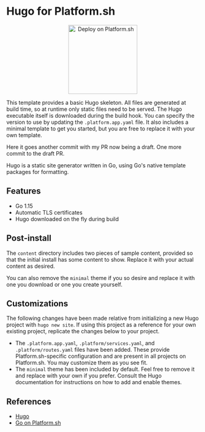 # Hugo for Platform.sh

<p align="center">
<a href="https://console.platform.sh/projects/create-project?template=https://raw.githubusercontent.com/platformsh/template-builder/master/templates/hugo/.platform.template.yaml&utm_content=hugo&utm_source=github&utm_medium=button&utm_campaign=deploy_on_platform">
    <img src="https://platform.sh/images/deploy/lg-blue.svg" alt="Deploy on Platform.sh" width="180px" />
</a>
</p>

This template provides a basic Hugo skeleton.  All files are generated at build time, so at runtime only static files need to be served.  The Hugo executable itself is downloaded during the build hook. You can specify the version to use by updating the `.platform.app.yaml` file.  It also includes a minimal template to get you started, but you are free to replace it with your own template.

Here it goes another commit with my PR now being a draft. One more commit to the draft PR.

Hugo is a static site generator written in Go, using Go's native template packages for formatting.

## Features

* Go 1.15
* Automatic TLS certificates
* Hugo downloaded on the fly during build

## Post-install

The `content` directory includes two pieces of sample content, provided so that the initial install has some content to show.  Replace it with your actual content as desired.

You can also remove the `minimal` theme if you so desire and replace it with one you download or one you create yourself.

## Customizations

The following changes have been made relative from initializing a new Hugo project with `hugo new site`. If using this project as a reference for your own existing project, replicate the changes below to your project.

* The `.platform.app.yaml`, `.platform/services.yaml`, and `.platform/routes.yaml` files have been added.  These provide Platform.sh-specific configuration and are present in all projects on Platform.sh.  You may customize them as you see fit.
* The `minimal` theme has been included by default.  Feel free to remove it and replace with your own if you prefer.  Consult the Hugo documentation for instructions on how to add and enable themes.

## References

* [Hugo](https://gohugo.io/)
* [Go on Platform.sh](https://docs.platform.sh/languages/go.html)
